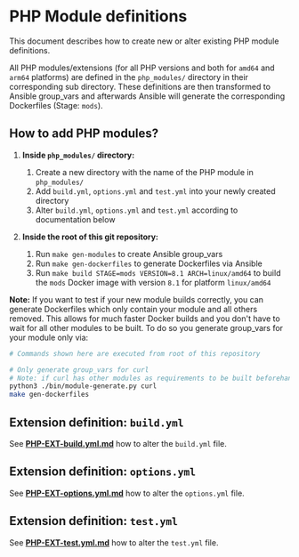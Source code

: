# PHP Module definitions

This document describes how to create new or alter existing PHP module definitions.

All PHP modules/extensions (for all PHP versions and both for `amd64` and `arm64` platforms) are defined in the `php_modules/` directory in their corresponding sub directory. These definitions are then transformed to Ansible group_vars and afterwards Ansible will generate the corresponding Dockerfiles (Stage: `mods`).


## How to add PHP modules?

1. **Inside `php_modules/` directory:**
    1. Create a new directory with the name of the PHP module in `php_modules/`
    2. Add `build.yml`, `options.yml` and `test.yml` into your newly created directory
    3. Alter `build.yml`, `options.yml` and `test.yml` according to documentation below

2. **Inside the root of this git repository:**
    1. Run `make gen-modules` to create Ansible group_vars
    2. Run `make gen-dockerfiles` to generate Dockerfiles via Ansible
    3. Run `make build STAGE=mods VERSION=8.1 ARCH=linux/amd64` to build the `mods` Docker image with version `8.1` for platform `linux/amd64`

**Note:** If you want to test if your new module builds correctly, you can generate Dockerfiles which only contain your module and all others removed. This allows for much faster Docker builds and you don't have to wait for all other modules to be built. To do so you generate group_vars for your module only via:

```bash
# Commands shown here are executed from root of this repository

# Only generate group_vars for curl
# Note: if curl has other modules as requirements to be built beforehand, those will also be added
python3 ./bin/module-generate.py curl
make gen-dockerfiles
```


## Extension definition: `build.yml`

See **[PHP-EXT-build.yml.md](../doc/PHP-EXT-build.yml.md)** how to alter the `build.yml` file.


## Extension definition: `options.yml`

See **[PHP-EXT-options.yml.md](../doc/PHP-EXT-options.yml.md)** how to alter the `options.yml` file.


## Extension definition: `test.yml`

See **[PHP-EXT-test.yml.md](../doc/PHP-EXT-test.yml.md)** how to alter the `test.yml` file.
